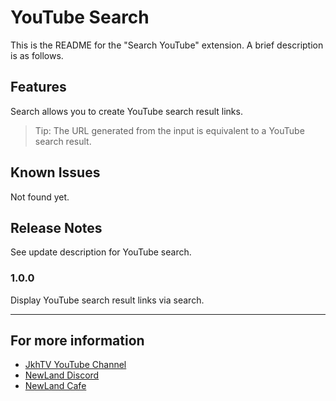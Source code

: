 # **YouTube Search**
This is the README for the "Search YouTube" extension. A brief description is as follows.

## **Features**

Search allows you to create YouTube search result links.

> Tip: The URL generated from the input is equivalent to a YouTube search result.

## **Known Issues**

Not found yet.

## **Release Notes**

See update description for YouTube search.

### 1.0.0

Display YouTube search result links via search.

---

## **For more information**

* [JkhTV YouTube Channel](https://www.youtube.com/@장경혁tv)
* [NewLand Discord](https://discord.gg/2J646MaZGA)
* [NewLand Cafe](https://cafe.naver.com/2019newland)
